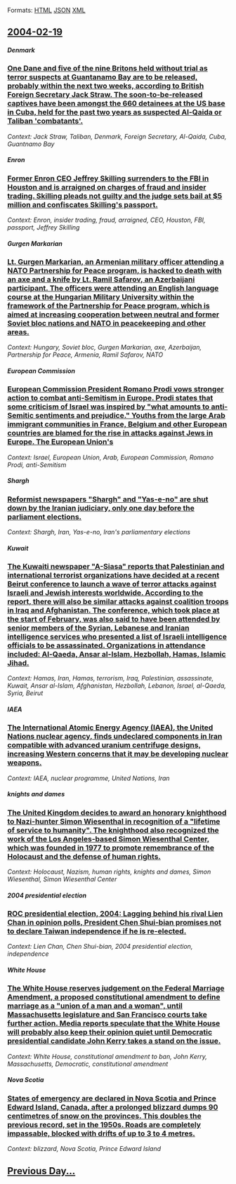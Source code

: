 
Formats: [HTML](2004/02/19/index.html)  [JSON](2004/02/19/index.json)  [XML](2004/02/19/index.xml)  

## [2004-02-19](/news/2004/02/19/index.md)

##### Denmark
### [ One Dane and five of the nine Britons held without trial as terror suspects at Guantanamo Bay are to be released, probably within the next two weeks, according to British Foreign Secretary Jack Straw. The soon-to-be-released captives have been amongst the 660 detainees at the US base in Cuba, held for the past two years as suspected Al-Qaida or Taliban 'combatants'. ](/news/2004/02/19/one-dane-and-five-of-the-nine-britons-held-without-trial-as-terror-suspects-at-guantanamo-bay-are-to-be-released-probably-within-the-next.md)
_Context: Jack Straw, Taliban, Denmark, Foreign Secretary, Al-Qaida, Cuba, Guantnamo Bay_

##### Enron
### [ Former Enron CEO Jeffrey Skilling surrenders to the FBI in Houston and is arraigned on charges of fraud and insider trading. Skilling pleads not guilty and the judge sets bail at $5 million and confiscates Skilling's passport. ](/news/2004/02/19/former-enron-ceo-jeffrey-skilling-surrenders-to-the-fbi-in-houston-and-is-arraigned-on-charges-of-fraud-and-insider-trading-skilling-plead.md)
_Context: Enron, insider trading, fraud, arraigned, CEO, Houston, FBI, passport, Jeffrey Skilling_

##### Gurgen Markarian
### [ Lt. Gurgen Markarian, an Armenian military officer attending a NATO Partnership for Peace program, is hacked to death with an axe and a knife by Lt. Ramil Safarov, an Azerbaijani participant. The officers were attending an English language course at the Hungarian Military University within the framework of the Partnership for Peace program, which is aimed at increasing cooperation between neutral and former Soviet bloc nations and NATO in peacekeeping and other areas. ](/news/2004/02/19/lt-gurgen-markarian-an-armenian-military-officer-attending-a-nato-partnership-for-peace-program-is-hacked-to-death-with-an-axe-and-a-kni.md)
_Context: Hungary, Soviet bloc, Gurgen Markarian, axe, Azerbaijan, Partnership for Peace, Armenia, Ramil Safarov, NATO_

##### European Commission
### [ European Commission President Romano Prodi vows stronger action to combat anti-Semitism in Europe. Prodi states that some criticism of Israel was inspired by "what amounts to anti-Semitic sentiments and prejudice." Youths from the large Arab immigrant communities in France, Belgium and other European countries are blamed for the rise in attacks against Jews in Europe. The European Union's ](/news/2004/02/19/european-commission-president-romano-prodi-vows-stronger-action-to-combat-anti-semitism-in-europe-prodi-states-that-some-criticism-of-isra.md)
_Context: Israel, European Union, Arab, European Commission, Romano Prodi, anti-Semitism_

##### Shargh
### [ Reformist newspapers "Shargh" and "Yas-e-no" are shut down by the Iranian judiciary, only one day before the parliament elections.](/news/2004/02/19/reformist-newspapers-shargh-and-yas-e-no-are-shut-down-by-the-iranian-judiciary-only-one-day-before-the-parliament-elections.md)
_Context: Shargh, Iran, Yas-e-no, Iran's parliamentary elections_

##### Kuwait
### [ The Kuwaiti newspaper "A-Siasa" reports that Palestinian and international terrorist organizations have decided at a recent Beirut conference to launch a wave of terror attacks against Israeli and Jewish interests worldwide. According to the report, there will also be similar attacks against coalition troops in Iraq and Afghanistan. The conference, which took place at the start of February, was also said to have been attended by senior members of the Syrian, Lebanese and Iranian intelligence services who presented a list of Israeli intelligence officials to be assassinated. Organizations in attendance included: Al-Qaeda, Ansar al-Islam, Hezbollah, Hamas, Islamic Jihad. ](/news/2004/02/19/the-kuwaiti-newspaper-a-siasa-reports-that-palestinian-and-international-terrorist-organizations-have-decided-at-a-recent-beirut-conferen.md)
_Context: Hamas, Iran, Hamas, terrorism, Iraq, Palestinian, assassinate, Kuwait, Ansar al-Islam, Afghanistan, Hezbollah, Lebanon, Israel, al-Qaeda, Syria, Beirut_

##### IAEA
### [ The International Atomic Energy Agency (IAEA), the United Nations nuclear agency, finds undeclared components in Iran compatible with advanced uranium centrifuge designs, increasing Western concerns that it may be developing nuclear weapons. ](/news/2004/02/19/the-international-atomic-energy-agency-iaea-the-united-nations-nuclear-agency-finds-undeclared-components-in-iran-compatible-with-advan.md)
_Context: IAEA, nuclear programme, United Nations, Iran_

##### knights and dames
### [ The United Kingdom decides to award an honorary knighthood to Nazi-hunter Simon Wiesenthal in recognition of a "lifetime of service to humanity". The knighthood also recognized the work of the Los Angeles-based Simon Wiesenthal Center, which was founded in 1977 to promote remembrance of the Holocaust and the defense of human rights. ](/news/2004/02/19/the-united-kingdom-decides-to-award-an-honorary-knighthood-to-nazi-hunter-simon-wiesenthal-in-recognition-of-a-lifetime-of-service-to-huma.md)
_Context: Holocaust, Nazism, human rights, knights and dames, Simon Wiesenthal, Simon Wiesenthal Center_

##### 2004 presidential election
### [ ROC presidential election, 2004: Lagging behind his rival Lien Chan in opinion polls, President Chen Shui-bian promises not to declare Taiwan independence if he is re-elected. ](/news/2004/02/19/roc-presidential-election-2004-lagging-behind-his-rival-lien-chan-in-opinion-polls-president-chen-shui-bian-promises-not-to-declare-taiw.md)
_Context: Lien Chan, Chen Shui-bian, 2004 presidential election, independence_

##### White House
### [ The White House reserves judgement on the Federal Marriage Amendment, a proposed constitutional amendment to define marriage as a "union of a man and a woman", until Massachusetts legislature and San Francisco courts take further action. Media reports speculate that the White House will probably also keep their opinion quiet until Democratic presidential candidate John Kerry takes a stand on the issue. ](/news/2004/02/19/the-white-house-reserves-judgement-on-the-federal-marriage-amendment-a-proposed-constitutional-amendment-to-define-marriage-as-a-union-of.md)
_Context: White House, constitutional amendment to ban, John Kerry, Massachusetts, Democratic, constitutional amendment_

##### Nova Scotia
### [ States of emergency are declared in Nova Scotia and Prince Edward Island, Canada, after a prolonged blizzard dumps 90 centimetres of snow on the provinces. This doubles the previous record, set in the 1950s. Roads are completely impassable, blocked with drifts of up to 3 to 4 metres. ](/news/2004/02/19/states-of-emergency-are-declared-in-nova-scotia-and-prince-edward-island-canada-after-a-prolonged-blizzard-dumps-90-centimetres-of-snow-o.md)
_Context: blizzard, Nova Scotia, Prince Edward Island_

## [Previous Day...](/news/2004/02/18/index.md)

